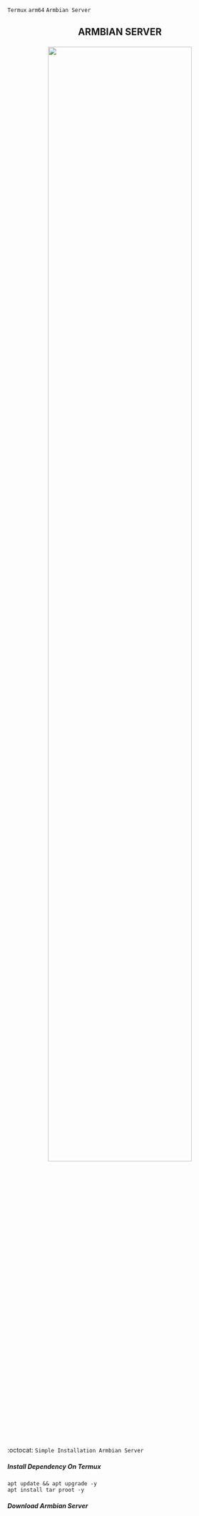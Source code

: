 `Termux` `arm64` `Armbian Server`
<h2><p align="center">ARMBIAN SERVER</h2>
<p align="center">
<img width="80%" src="https://armbian.systemonachip.net/wp-content/uploads/2022/07/Gnome-768x432.png"></p>

:octocat: `Simple Installation Armbian Server`

##### Install Dependency On Termux
```
apt update && apt upgrade -y
apt install tar proot -y
```
##### Download Armbian Server
